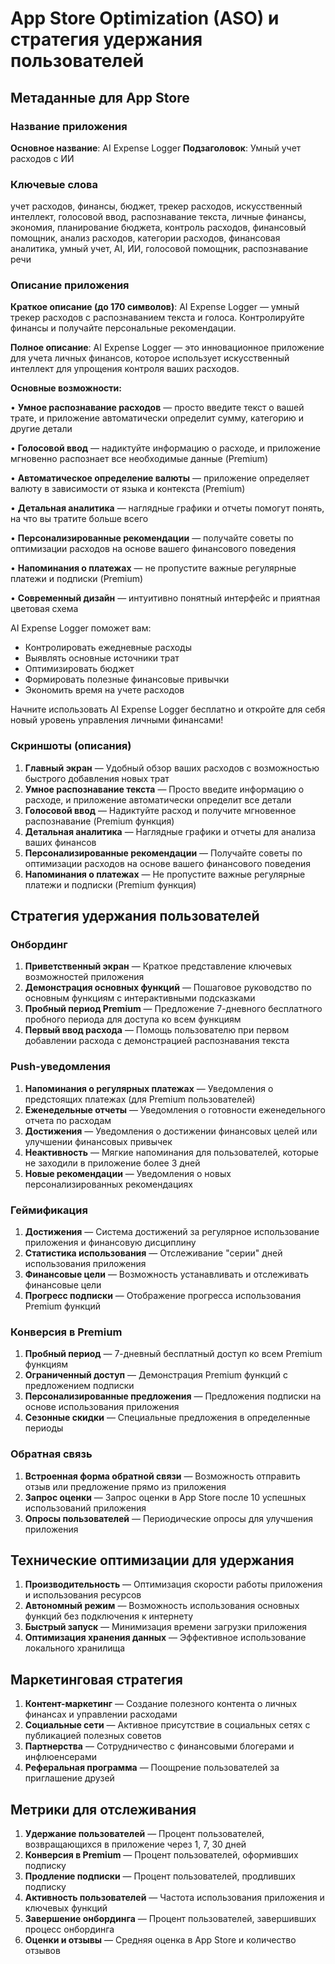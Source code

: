 # App Store Optimization (ASO) и стратегия удержания пользователей

## Метаданные для App Store

### Название приложения
**Основное название**: AI Expense Logger
**Подзаголовок**: Умный учет расходов с ИИ

### Ключевые слова
учет расходов, финансы, бюджет, трекер расходов, искусственный интеллект, голосовой ввод, распознавание текста, личные финансы, экономия, планирование бюджета, контроль расходов, финансовый помощник, анализ расходов, категории расходов, финансовая аналитика, умный учет, AI, ИИ, голосовой помощник, распознавание речи

### Описание приложения

**Краткое описание (до 170 символов)**:
AI Expense Logger — умный трекер расходов с распознаванием текста и голоса. Контролируйте финансы и получайте персональные рекомендации.

**Полное описание**:
AI Expense Logger — это инновационное приложение для учета личных финансов, которое использует искусственный интеллект для упрощения контроля ваших расходов.

**Основные возможности:**

• **Умное распознавание расходов** — просто введите текст о вашей трате, и приложение автоматически определит сумму, категорию и другие детали

• **Голосовой ввод** — надиктуйте информацию о расходе, и приложение мгновенно распознает все необходимые данные (Premium)

• **Автоматическое определение валюты** — приложение определяет валюту в зависимости от языка и контекста (Premium)

• **Детальная аналитика** — наглядные графики и отчеты помогут понять, на что вы тратите больше всего

• **Персонализированные рекомендации** — получайте советы по оптимизации расходов на основе вашего финансового поведения

• **Напоминания о платежах** — не пропустите важные регулярные платежи и подписки (Premium)

• **Современный дизайн** — интуитивно понятный интерфейс и приятная цветовая схема

AI Expense Logger поможет вам:
- Контролировать ежедневные расходы
- Выявлять основные источники трат
- Оптимизировать бюджет
- Формировать полезные финансовые привычки
- Экономить время на учете расходов

Начните использовать AI Expense Logger бесплатно и откройте для себя новый уровень управления личными финансами!

### Скриншоты (описания)

1. **Главный экран** — Удобный обзор ваших расходов с возможностью быстрого добавления новых трат
2. **Умное распознавание текста** — Просто введите информацию о расходе, и приложение автоматически определит все детали
3. **Голосовой ввод** — Надиктуйте расход и получите мгновенное распознавание (Premium функция)
4. **Детальная аналитика** — Наглядные графики и отчеты для анализа ваших финансов
5. **Персонализированные рекомендации** — Получайте советы по оптимизации расходов на основе вашего финансового поведения
6. **Напоминания о платежах** — Не пропустите важные регулярные платежи и подписки (Premium функция)

## Стратегия удержания пользователей

### Онбординг

1. **Приветственный экран** — Краткое представление ключевых возможностей приложения
2. **Демонстрация основных функций** — Пошаговое руководство по основным функциям с интерактивными подсказками
3. **Пробный период Premium** — Предложение 7-дневного бесплатного пробного периода для доступа ко всем функциям
4. **Первый ввод расхода** — Помощь пользователю при первом добавлении расхода с демонстрацией распознавания текста

### Push-уведомления

1. **Напоминания о регулярных платежах** — Уведомления о предстоящих платежах (для Premium пользователей)
2. **Еженедельные отчеты** — Уведомления о готовности еженедельного отчета по расходам
3. **Достижения** — Уведомления о достижении финансовых целей или улучшении финансовых привычек
4. **Неактивность** — Мягкие напоминания для пользователей, которые не заходили в приложение более 3 дней
5. **Новые рекомендации** — Уведомления о новых персонализированных рекомендациях

### Геймификация

1. **Достижения** — Система достижений за регулярное использование приложения и финансовую дисциплину
2. **Статистика использования** — Отслеживание "серии" дней использования приложения
3. **Финансовые цели** — Возможность устанавливать и отслеживать финансовые цели
4. **Прогресс подписки** — Отображение прогресса использования Premium функций

### Конверсия в Premium

1. **Пробный период** — 7-дневный бесплатный доступ ко всем Premium функциям
2. **Ограниченный доступ** — Демонстрация Premium функций с предложением подписки
3. **Персонализированные предложения** — Предложения подписки на основе использования приложения
4. **Сезонные скидки** — Специальные предложения в определенные периоды

### Обратная связь

1. **Встроенная форма обратной связи** — Возможность отправить отзыв или предложение прямо из приложения
2. **Запрос оценки** — Запрос оценки в App Store после 10 успешных использований приложения
3. **Опросы пользователей** — Периодические опросы для улучшения приложения

## Технические оптимизации для удержания

1. **Производительность** — Оптимизация скорости работы приложения и использования ресурсов
2. **Автономный режим** — Возможность использования основных функций без подключения к интернету
3. **Быстрый запуск** — Минимизация времени загрузки приложения
4. **Оптимизация хранения данных** — Эффективное использование локального хранилища

## Маркетинговая стратегия

1. **Контент-маркетинг** — Создание полезного контента о личных финансах и управлении расходами
2. **Социальные сети** — Активное присутствие в социальных сетях с публикацией полезных советов
3. **Партнерства** — Сотрудничество с финансовыми блогерами и инфлюенсерами
4. **Реферальная программа** — Поощрение пользователей за приглашение друзей

## Метрики для отслеживания

1. **Удержание пользователей** — Процент пользователей, возвращающихся в приложение через 1, 7, 30 дней
2. **Конверсия в Premium** — Процент пользователей, оформивших подписку
3. **Продление подписки** — Процент пользователей, продливших подписку
4. **Активность пользователей** — Частота использования приложения и ключевых функций
5. **Завершение онбординга** — Процент пользователей, завершивших процесс онбординга
6. **Оценки и отзывы** — Средняя оценка в App Store и количество отзывов
